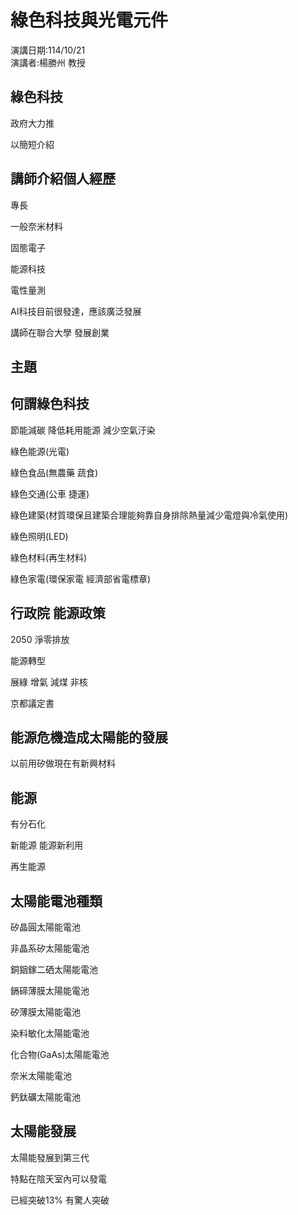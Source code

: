 # 綠色科技與光電元件
演講日期:114/10/21\
演講者:楊勝州 教授


## 綠色科技
政府大力推

以簡短介紹


## 講師介紹個人經歷

專長

一般奈米材料

固態電子

能源科技

電性量測

AI科技目前很發達，應該廣泛發展

講師在聯合大學 發展創業

## 主題

## 何謂綠色科技

節能減碳 降低耗用能源 減少空氣汙染

綠色能源(光電)

綠色食品(無農藥 蔬食)

綠色交通(公車 捷運)

綠色建築(材質環保且建築合理能夠靠自身排除熱量減少電燈與冷氣使用)

綠色照明(LED)

綠色材料(再生材料)

綠色家電(環保家電 經濟部省電標章)

## 行政院 能源政策

2050 淨零排放

能源轉型

展綠 增氣 減煤 非核

京都議定書

## 能源危機造成太陽能的發展

以前用矽做現在有新興材料

## 能源

有分石化 

新能源 能源新利用

再生能源



## 太陽能電池種類
矽晶圓太陽能電池

非晶系矽太陽能電池

銅銦鎵二硒太陽能電池

鎘碲薄膜太陽能電池

矽薄膜太陽能電池

染料敏化太陽能電池

化合物(GaAs)太陽能電池

奈米太陽能電池

鈣鈦礦太陽能電池

## 太陽能發展
太陽能發展到第三代

特點在陰天室內可以發電

已經突破13% 有驚人突破










